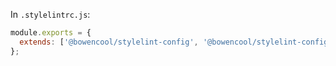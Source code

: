 In `.stylelintrc.js`:

```js
module.exports = {
  extends: ['@bowencool/stylelint-config', '@bowencool/stylelint-config-scss'],
};
```
